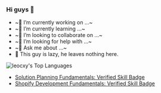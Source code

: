 ### Hi guys 👋


- ~🔭 I’m currently working on ...~
- ~🌱 I’m currently learning ...~
- ~👯 I’m looking to collaborate on ...~
- ~🤔 I’m looking for help with ...~
- ~💬 Ask me about ...~
- 🤖 This guy is lazy, he leaves nothing here.

![leocxy's Top Languages](https://github-readme-stats.vercel.app/api/top-langs/?username=leocxy&theme=calm&show_icons=true&hide_border=true&layout=compact)


- [Solution Planning Fundamentals: Verified Skill Badge
](https://www.credly.com/badges/0cb7f33a-7ca4-4770-8796-450829fc6450/public_url)
- [Shopify Development Fundamentals: Verified Skill Badge
](https://www.credly.com/badges/b2d3e4e9-f2a0-4757-a8a7-6925b042cb8f/public_url)
